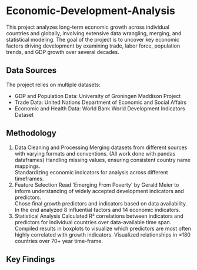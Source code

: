 # Economic-Development-Analysis
This project analyzes long-term economic growth across individual countries and globally, involving extensive data wrangling, merging, and statistical modeling. The goal of the project is to uncover key economic factors driving development by examining trade, labor force, population trends, and GDP growth over several decades.

## Data Sources
The project relies on multiple datasets:
- GDP and Population Data: University of Groningen Maddison Project
- Trade Data: United Nations Department of Economic and Social Affairs
- Economic and Health Data: World Bank World Development Indicators Dataset

## Methodology
1. Data Cleaning and Processing
Merging datasets from different sources with varying formats and conventions. (All work done with pandas dataframes) 
Handling missing values, ensuring consistent country name mappings.  
Standardizing economic indicators for analysis across different timeframes.  
2. Feature Selection
Read 'Emerging From Poverty' by Gerald Meier to inform understanding of widely accepted development indicators and predictors.  
Chose final growth predictors and indicators based on data availability.
In the end analyzed 8 influential factors and 14 economic indicators.  
4. Statistical Analysis
Calculated R² correlations between indicators and predictors for individual countries over data-available time span.
Compiled results in boxplots to visualize which predictors are most often highly correlated with growth indicators.
Visualized relationships in ≈180 countries over 70+ year time-frame. 

## Key Findings
